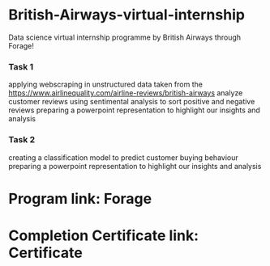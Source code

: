 # British-Airways-virtual-internship

Data science virtual internship programme by British Airways through Forage!

### Task 1
applying webscraping in unstructured data taken from the https://www.airlinequality.com/airline-reviews/british-airways
analyze customer reviews using sentimental analysis to sort positive and negative reviews
preparing a powerpoint representation to highlight our insights and analysis
### Task 2
creating a classification model to predict customer buying behaviour
preparing a powerpoint representation to highlight our insights and analysis

# Program link: Forage

# Completion Certificate link: Certificate
